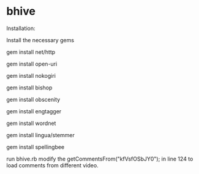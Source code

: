 bhive
=====
Installation:

Install the necessary gems

  gem install net/http
  
  gem install open-uri
  
  gem install nokogiri
  
  gem install bishop
  
  gem install obscenity
  
  gem install engtagger
  
  gem install wordnet
  
  gem install lingua/stemmer
  
  gem install spellingbee

run bhive.rb
modify the getCommentsFrom("kfVsfOSbJY0"); in line 124 to load comments from different video.
